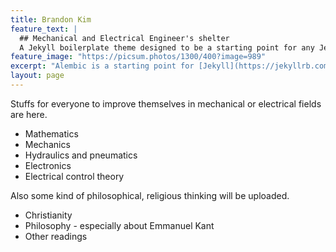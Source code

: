 ```yaml
---
title: Brandon Kim
feature_text: |
  ## Mechanical and Electrical Engineer's shelter
  A Jekyll boilerplate theme designed to be a starting point for any Jekyll website
feature_image: "https://picsum.photos/1300/400?image=989"
excerpt: "Alembic is a starting point for [Jekyll](https://jekyllrb.com/) projects. Rather than starting from scratch, this boilerplate is designed to get the ball rolling immediately. Install it, configure it, tweak it, push it."
layout: page
---
```

Stuffs for everyone to improve themselves in mechanical or electrical fields are here.

- Mathematics
- Mechanics
- Hydraulics and pneumatics
- Electronics
- Electrical control theory

Also some kind of philosophical, religious thinking will be uploaded.

- Christianity
- Philosophy - especially about Emmanuel Kant
- Other readings
